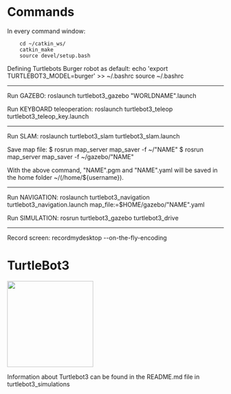 # Commands

In every command window:
```
    cd ~/catkin_ws/
    catkin_make
    source devel/setup.bash
```

Defining Turtlebots Burger robot as default:
    echo 'export TURTLEBOT3_MODEL=burger' >> ~/.bashrc
    source ~/.bashrc
    <!-- check with: $ echo $TURTLEBOT3_MODEL -->

-----------------------------------------------------------

Run GAZEBO:
    roslaunch turtlebot3_gazebo "WORLDNAME".launch

Run KEYBOARD teleoperation:
    roslaunch turtlebot3_teleop turtlebot3_teleop_key.launch

-----------------------------------------------------------

Run SLAM:
    roslaunch turtlebot3_slam turtlebot3_slam.launch
    
Save map file:
    $ rosrun map_server map_saver -f ~/"NAME"
    $ rosrun map_server map_saver -f ~/gazebo/"NAME"
    
With the above command, "NAME".pgm and "NAME".yaml will be saved in the home folder ~/(/home/${username}).

-----------------------------------------------------------

Run NAVIGATION: 
    roslaunch turtlebot3_navigation turtlebot3_navigation.launch map_file:=$HOME/gazebo/"NAME".yaml


<!-- JOYSTICK: 
/home/lotte/catkin_ws/src/robot_gui_bridge/gui/gui.html
    roslaunch robot_gui_bridge websocket.launch -->


Run SIMULATION:
    rosrun turtlebot3_gazebo turtlebot3_drive

-----------------------------------------------------------

Record screen:
recordmydesktop --on-the-fly-encoding








# TurtleBot3
<img src="https://github.com/ROBOTIS-GIT/emanual/blob/master/assets/images/platform/turtlebot3/logo_turtlebot3.png" width="200">

Information about Turtlebot3 can be found in the README.md file in turtlebot3_simulations